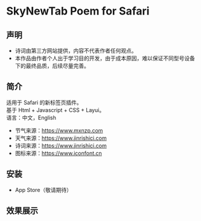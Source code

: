 # SkyNewTab Poem for Safari
## 声明
* 诗词由第三方网站提供，内容不代表作者任何观点。  
* 本作品由作者个人出于学习目的开发，由于成本原因，难以保证不同型号设备下的最终品质，后续尽量完善。

## 简介
适用于 Safari 的新标签页插件。  
基于 Html + Javascript + CSS + Layui。  
语言：中文，English  
* 节气来源：https://www.mxnzp.com 
* 天气来源：https://www.jinrishici.com  
* 诗词来源：https://www.jinrishici.com  
* 图标来源：https://www.iconfont.cn

## 安装
* App Store（敬请期待）

## 效果展示
